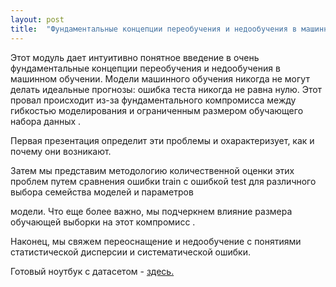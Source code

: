 ```yaml
---
layout: post
title:  "Фундаментальные концепции переобучения и недообучения в машинном обучении."
---
```


Этот модуль дает интуитивно понятное введение в очень фундаментальные концепции переобучения и недообучения в машинном обучении.
Модели машинного обучения никогда не могут делать идеальные прогнозы: ошибка теста никогда не равна нулю. 
Этот провал происходит из-за фундаментального компромисса 
между гибкостью моделирования и ограниченным размером обучающего набора данных .

Первая презентация определит эти проблемы и охарактеризует, как и почему они возникают.

Затем мы представим методологию количественной оценки этих проблем путем сравнения ошибки train с ошибкой test для различного выбора семейства моделей и параметров

модели. Что еще более важно, мы подчеркнем влияние размера обучающей выборки на этот компромисс .

Наконец, мы свяжем переоснащение и недообучение с понятиями статистической дисперсии и систематической ошибки.

Готовый ноутбук с датасетом - [здесь.](https://github.com/UzunDemir/SELECTING-THE-BEST-MODEL) 

